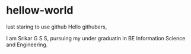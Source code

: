 # hellow-world
lust staring to use github
Hello githubers,

I am Srikar G S S, pursuing my under graduatin in BE Information Science and Engineering.
